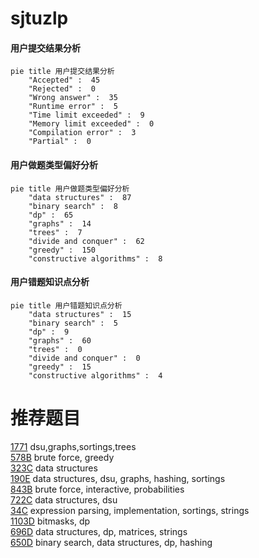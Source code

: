 # sjtuzlp

<!-- tabs:start -->



#### **用户提交结果分析**

```mermaid
pie title 用户提交结果分析
    "Accepted" :  45
    "Rejected" :  0
    "Wrong answer" :  35
    "Runtime error" :  5
    "Time limit exceeded" :  9
    "Memory limit exceeded" :  0
    "Compilation error" :  3
    "Partial" :  0
```

#### **用户做题类型偏好分析**

```mermaid
pie title 用户做题类型偏好分析
    "data structures" :  87
    "binary search" :  8
    "dp" :  65
    "graphs" :  14
    "trees" :  7
    "divide and conquer" :  62
    "greedy" :  150
    "constructive algorithms" :  8
```
#### **用户错题知识点分析**

```mermaid
pie title 用户错题知识点分析
    "data structures" :  15
    "binary search" :  5
    "dp" :  9
    "graphs" :  60
    "trees" :  0
    "divide and conquer" :  0
    "greedy" :  15
    "constructive algorithms" :  4
```



<!-- tabs:end -->
# 推荐题目
[1771](https://codeforces.com/contest/177/problem/1)		dsu,graphs,sortings,trees		  
[578B](https://codeforces.com/contest/578/problem/B)		brute force,
                        greedy		  
[323C](https://codeforces.com/contest/323/problem/C)		data structures		  
[190E](https://codeforces.com/contest/190/problem/E)		data structures,
                        dsu,
                        graphs,
                        hashing,
                        sortings		  
[843B](https://codeforces.com/contest/843/problem/B)		brute force,
                        interactive,
                        probabilities		  
[722C](https://codeforces.com/contest/722/problem/C)		data structures,
                        dsu		  
[34C](https://codeforces.com/contest/34/problem/C)		expression parsing,
                        implementation,
                        sortings,
                        strings		  
[1103D](https://codeforces.com/contest/1103/problem/D)		bitmasks,
                        dp		  
[696D](https://codeforces.com/contest/696/problem/D)		data structures,
                        dp,
                        matrices,
                        strings		  
[650D](https://codeforces.com/contest/650/problem/D)		binary search,
                        data structures,
                        dp,
                        hashing		  
